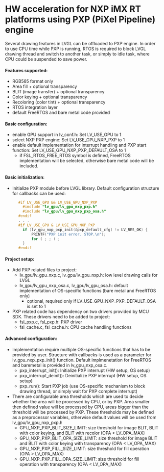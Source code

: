 
# HW acceleration for NXP iMX RT platforms using PXP (PiXel Pipeline) engine 

Several drawing features in LVGL can be offloaded to PXP engine. In order to use CPU time while PXP is running, RTOS is required to block LVGL drawing thread and switch to another task, or simply to idle task, where CPU could be suspended to save power. 


#### Features supported:
- RGB565 format only
- Area fill + optional transparency
- BLIT (image transfer) + optional transparency
- Color keying + optional transparency
- Recoloring (color tint) + optional transparency
- RTOS integration layer
- default FreeRTOS and bare metal code provided

#### Basic configuration:
  - enable GPU support in lv_conf.h: Set LV_USE_GPU to 1
  - select NXP PXP engine: Set LV_USE_GPU_NXP_PXP to 1 
  - enable default implementation for interrupt handling and PXP start function: Set LV_USE_GPU_NXP_PXP_DEFAULT_OSA to 1
    - if FSL_RTOS_FREE_RTOS symbol is defined, FreeRTOS implementation will be selected, otherwise bare metal code will be 
      included. 
    
#### Basic initialization: 
  - Initialize PXP module before LVGL library. Default configuration structure for callbacks can be used: 
 
```c
      #if LV_USE_GPU && LV_USE_GPU_NXP_PXP
        #include "lv_gpu/lv_gpu_nxp_pxp.h"
        #include "lv_gpu/lv_gpu_nxp_pxp_osa.h"
      #endif
      . . .
      #if LV_USE_GPU & LV_USE_GPU_NXP_PXP
        if (lv_gpu_nxp_pxp_init(&pxp_default_cfg) != LV_RES_OK) {
            PRINTF("PXP init error. STOP.\n");
            for ( ; ; ) ;
        }
      #endif
```

#### Project setup: 
  - Add PXP related files to project:
    - lv_gpu/lv_gpu_nxp.c, lv_gpu/lv_gpu_nxp.h: low level drawing calls for LVGL 
    - lv_gpu/lv_gpu_nxp_osa.c, lv_gpu/lv_gpu_osa.h: default implementation of OS-specific functions (bare metal and FreeRTOS only)
        - optional, required only if LV_USE_GPU_NXP_PXP_DEFAULT_OSA is set to 1 
  - PXP related code has dependency on two drivers provided by MCU SDK. These drivers need to be added to project:
      - fsl_pxp.c, fsl_pxp.h: PXP driver 
      - fsl_cache.c, fsl_cache.h: CPU cache handling functions 
      
#### Advanced configuration: 
  - Implementation require multiple OS-specific functions that has to be provided by user. Structure with callbacks is used as a parameter for lv_gpu_nxp_pxp_init() function. Default implmenetation for FreeRTOS and baremetal is provided in lv_gpu_nxp_osa.c. 
      - pxp_interrupt_init(): Initialize PXP interrupt (HW setup, OS setup)
      - pxp_interrupt_deinit(): Deinitialize PXP interrupt (HW setup, OS setup)
      - pxp_run(): Start PXP job (use OS-specific mechanism to block drawing thread, or simply wait for PXP complete interrupt)
  - There are configurable area thresholds which are used to decide whether the area will be processed by CPU, or by PXP. Area smaller then defined value will be processed by CPU, areas bigger than the threshold will be processed by PXP. These thresholds may be defined as a preprocessor variables, otherwise default values will be used from lv_gpu/lv_gpu_nxp_pxp.h
      - GPU_NXP_PXP_BLIT_SIZE_LIMIT: size threshold for image BLIT, BLIT with color keying, and BLIT with recolor (OPA > LV_OPA_MAX)
      - GPU_NXP_PXP_BLIT_OPA_SIZE_LIMIT: size threshold for image BLIT and BLIT with color keying with transparency (OPA < LV_OPA_MAX)
      - GPU_NXP_PXP_FILL_SIZE_LIMIT: size threshold for fill operation (OPA > LV_OPA_MAX)
      - GPU_NXP_PXP_FILL_OPA_SIZE_LIMIT: size threshold for fill operation with transparency (OPA < LV_OPA_MAX)
 
